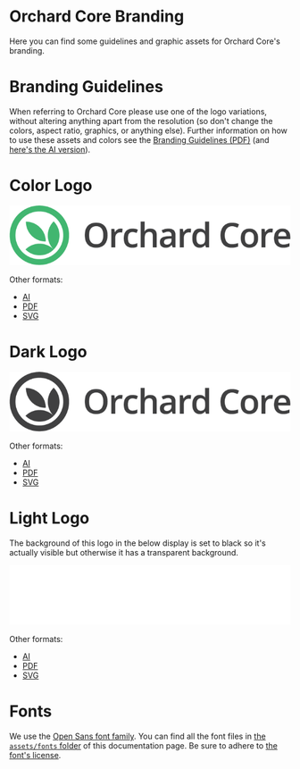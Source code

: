 # Orchard Core Branding

Here you can find some guidelines and graphic assets for Orchard Core's branding.

# Branding Guidelines

When referring to Orchard Core please use one of the logo variations, without altering anything apart from the resolution (so don't change the colors, aspect ratio, graphics, or anything else). Further information on how to use these assets and colors see the [Branding Guidelines (PDF)](assets/orchard-core-branding-guidelines.pdf) (and [here's the AI version](assets/orchard-core-branding-guidelines.ai)).

# Color Logo

![Color Orchard Core logo](assets/logo/color/orchard-core-logo-color.png)

Other formats:

- [AI](assets/logo/color/orchard-core-logo-color.ai)
- [PDF](assets/logo/color/orchard-core-logo-color.pdf)
- [SVG](assets/logo/color/orchard-core-logo-color.svg)

# Dark Logo

![Dark Orchard Core logo](assets/logo/dark/orchard-core-logo-dark.png)

Other formats:

- [AI](assets/logo/dark/orchard-core-logo-dark.ai)
- [PDF](assets/logo/dark/orchard-core-logo-dark.pdf)
- [SVG](assets/logo/dark/orchard-core-logo-dark.svg)

# Light Logo

The background of this logo in the below display is set to black so it's actually visible but otherwise it has a transparent background.

<img src="assets/logo/light/orchard-core-logo-light.png" alt="Light Orchard Core logo" style="background-color: #000;">

Other formats:

- [AI](assets/logo/light/orchard-core-logo-light.ai)
- [PDF](assets/logo/light/orchard-core-logo-light.pdf)
- [SVG](assets/logo/light/orchard-core-logo-light.svg)

# Fonts

We use the [Open Sans font family](https://fonts.google.com/specimen/Open+Sans). You can find all the font files in [the `assets/fonts` folder](https://github.com/OrchardCMS/OrchardCore/tree/dev/src/docs/resources/branding/assets/fonts) of this documentation page. Be sure to adhere to [the font's license](assets/fonts/LICENSE.txt).
